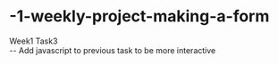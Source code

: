 # -1-weekly-project-making-a-form

Week1 Task3  <br>
-- Add javascript to previous task to be more interactive
